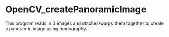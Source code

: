 # OpenCV_createPanoramicImage
This program reads in 3 images and stitches/warps them together to create a panoramic image using homography.
